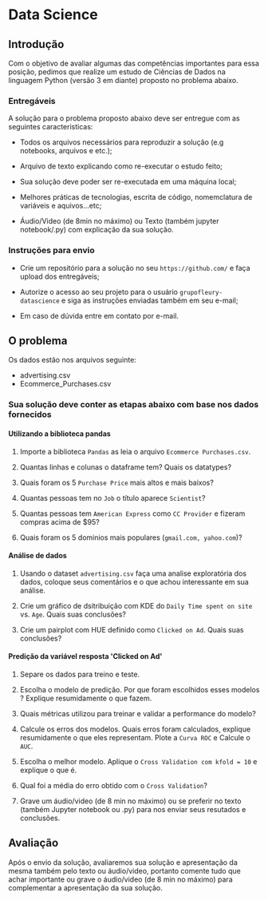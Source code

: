 # Data Science

## Introdução

Com o objetivo de avaliar algumas das competências importantes para essa posição, pedimos que realize um estudo de Ciências de Dados na linguagem Python (versão 3 em diante) proposto no problema abaixo.

### Entregáveis

A solução para o problema proposto abaixo deve ser entregue com as seguintes caracteristicas:

- Todos os arquivos necessários para reproduzir a solução (e.g notebooks, arquivos e etc.);

- Arquivo de texto explicando como re-executar o estudo feito;

- Sua solução deve poder ser re-executada em uma máquina local;

- Melhores práticas de tecnologias, escrita de código, nomemclatura de variáveis e aquivos...etc;

- Áudio/Video (de 8min no máximo) ou Texto (também jupyter notebook/.py) com explicação da sua solução.

### Instruções para envio

 - Crie um repositório para a solução no seu ```https://github.com/``` e faça upload dos entregáveis;

 - Autorize o acesso ao seu projeto para o usuário ```grupofleury-datascience``` e siga as instruções enviadas também em seu e-mail;

 - Em caso de dúvida entre em contato por e-mail.

## O problema

Os dados estão nos arquivos seguinte:

- advertising.csv
- Ecommerce_Purchases.csv

### Sua solução deve conter as etapas abaixo com base nos dados fornecidos

#### Utilizando a biblioteca pandas

1. Importe a biblioteca ```Pandas``` as leia o arquivo ```Ecommerce Purchases.csv```.

1. Quantas linhas e colunas o dataframe tem? Quais os datatypes?

1. Quais foram os 5 ```Purchase Price``` mais altos e mais baixos?

1. Quantas pessoas tem no ```Job``` o título aparece ```Scientist```?

1. Quantas pessoas tem ```American Express``` como ```CC Provider``` e fizeram compras acima de $95?

1. Quais foram os 5 dominios mais populares (```gmail.com, yahoo.com```)?

#### Análise de dados

1. Usando o dataset ```advertising.csv``` faça uma analise exploratória dos dados, coloque seus comentários e o que achou interessante em sua análise.

1. Crie um gráfico de dsitribuição com KDE do  ```Daily Time spent on site``` vs. ```Age```. Quais suas conclusões?

1. Crie um pairplot com HUE definido como ```Clicked on Ad```. Quais suas conclusões?

#### Predição da variável resposta 'Clicked on Ad'

1. Separe os dados para treino e teste.

1. Escolha o modelo de predição. Por que foram escolhidos esses modelos ? Explique resumidamente o que fazem.

1. Quais métricas utilizou para treinar e validar a performance do modelo?

1. Calcule os erros dos modelos. Quais erros foram calculados, explique resumidamente o que eles representam. Plote a ```Curva ROC``` e Calcule o ```AUC```.

1. Escolha o melhor modelo. Aplique o ```Cross Validation com kfold = 10``` e explique o que é.

1. Qual foi a média do erro obtido com o ```Cross Validation```?

1. Grave um áudio/video (de 8 min no máximo) ou se preferir no texto (também Jupyter notebook ou .py) para nos enviar seus resutados e conclusões.

## Avaliação

Após o envio da solução, avaliaremos sua solução e apresentação da mesma também pelo texto ou áudio/video, portanto comente tudo que achar importante ou grave o áudio/video (de 8 min no máximo) para complementar a apresentação da sua solução.